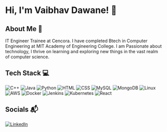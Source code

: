 # Hi, I'm Vaibhav Dawane! 👋

## About Me 🚀
IT Engineer Trainee at Cencora. I have completed Btech in Computer Engineering at MIT Academy of Engineering College. I am Passionate about technology, I thrive on learning and exploring new things in the vast realm of computer science.

## Tech Stack 💻
![C++](https://img.shields.io/badge/c%2B%2B-blue?style=for-the-badge)
![Java](https://img.shields.io/badge/Java-red?style=for-the-badge)
![Python](https://img.shields.io/badge/Python-yellow?style=for-the-badge)
![HTML](https://img.shields.io/badge/HTML-white?style=for-the-badge)
![CSS](https://img.shields.io/badge/CSS-black?style=for-the-badge)
![MySQL](https://img.shields.io/badge/MySQL-navy?style=for-the-badge)
![MongoDB](https://img.shields.io/badge/MongoDB-pista?style=for-the-badge)
![Linux](https://img.shields.io/badge/Linux-grey?style=for-the-badge)
![AWS](https://img.shields.io/badge/AWS-orange?style=for-the-badge)
![Docker](https://img.shields.io/badge/Docker-skyblue?style=for-the-badge)
![Jenkins](https://img.shields.io/badge/Jenkins-red?style=for-the-badge)
![Kubernetes](https://img.shields.io/badge/Kubernetes-indigo?style=for-the-badge)
![React](https://img.shields.io/badge/react-red?style=for-the-badge&logoSize=wide&color=blue)




## Socials 📬
[![LinkedIn](https://img.shields.io/badge/LinkedIn-%230077B5.svg?logo=linkedin&logoColor=white)](https://www.linkedin.com/in/vaibhav-dawane-)



